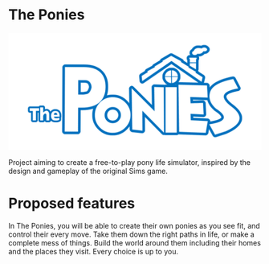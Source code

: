 # The Ponies
![PoniesLogo](PoniesLogo.png)

Project aiming to create a free-to-play pony life simulator, inspired by the design and gameplay of the original Sims game.

# Proposed features

In The Ponies, you will be able to create their own ponies as you see fit, and control their every move. Take them down the right paths in life, or make a complete mess of things. Build the world around them including their homes and the places they visit. Every choice is up to you.
